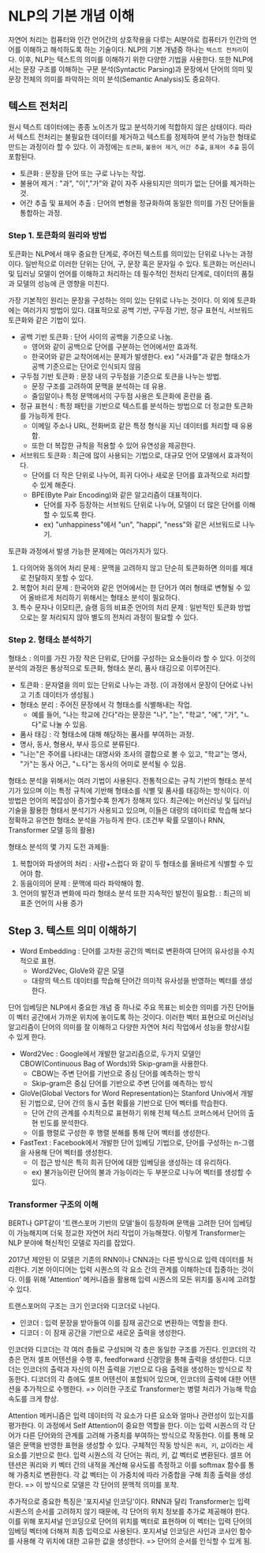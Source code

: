 # NLP의 기본 개념 이해
자연어 처리는 컴퓨터와 인간 언어간의 상호작용을 다루는 AI분야로 컴퓨터가 인간의 언어를 이해하고 해석하도록 하는 기술이다.
NLP의 기본 개념중 하나는 `텍스트 전처리`이다.
이후, NLP는 텍스트의 의미를 이해하기 위한 다양한 기법을 사용한다.
또한 NLP에서는 문장 구조를 이해하는 구문 분석(Syntactic Parsing)과 
문장에서 단어의 의미 및 문장 전체의 의미를 파악하는 의미 분석(Semantic Analysis)도 중요하다.

## 텍스트 전처리
원시 텍스트 데이터에는 종종 노이즈가 많고 분석하기에 적합하지 않은 상태이다. 따라서 텍스트 전처리는 불필요한 데이터를 제거하고
텍스트를 정제하여 분석 가능한 형태로 만드는 과정이라 할 수 있다. 이 과정에는 `토큰화`, `불용어 제거`, `어간 추출`, `표제어 추출` 등이 포함된다.
- 토큰화 : 문장을 단어 또는 구로 나누는 작업.
- 불용어 제거 : "과", "이","가"와 같이 자주 사용되지만 의미가 없는 단어를 제거하는 것.
- 어간 추출 및 표제어 추출 : 단어의 변형을 정규화하여 동일한 의미를 가진 단어들을 통합하는 과정.

### Step 1. 토큰화의 원리와 방법
토큰화는 NLP에서 매우 중요한 단계로, 주어진 텍스트를 의미있는 단위로 나누는 과정이다. 일반적으로 이러한 단위는 단어, 구, 문장 혹은 문자일 수 있다.
토큰화는 머신러니 및 딥러닝 모델이 언어를 이해하고 처리하는 데 필수적인 전처리 단계로, 데이터의 품질과 모델의 성능에 큰 영향을 미친다.

가장 기본적인 원리는 문장을 구성하는 의미 있는 단위로 나누는 것이다. 이 외에 토큰화에는 여러가지 방법이 있다.
대표적으로 공백 기반, 구두점 기반, 정규 표현식, 서브워드 토큰화와 같은 기법이 있다.
- 공백 기반 토큰화 : 단어 사이의 공백을 기준으로 나눔.
  - 영어와 같이 공백으로 단어를 구분하는 언어에서만 효과적.
  - 한국어와 같은 교착어에서는 문제가 발생한다. ex) "사과를"과 같은 형태소가 공백 기준으로는 단어로 인식되지 않음
- 구두점 기반 토큰화 : 문장 내의 구두점을 기준으로 토큰을 나누는 방법.
  - 문장 구조를 고려하여 문맥을 분석하는 데 유용.
  - 줄임말이나 특정 문맥에서의 구두점 사용은 토큰화에 혼란을 줌.
- 정규 표현식 : 특정 패턴을 기반으로 텍스트를 분석하는 방법으로 더 정교한 토큰화를 가능하게 한다.
  - 이메일 주소나 URL, 전화버호 같은 특정 형식을 지닌 데이터를 처리할 때 유용함.
  - 또한 더 복잡한 규칙을 적용할 수 있어 유연성을 제공한다.
- 서브워드 토큰화 : 최근에 많이 사용되는 기법으로, 대규모 언어 모델에서 효과적이다.
  - 단어를 더 작은 단위로 나누어, 희귀 다어나 새로운 단어를 효과적으로 처리할 수 있게 해준다.
  - BPE(Byte Pair Encoding)와 같은 알고리즘이 대표적이다.
    - 단어를 자주 등장하는 서브워드 단위로 나누어, 모델이 더 많은 단어를 이해할 수 있도록 한다.
    - ex) "unhappiness"에서 "un", "happi", "ness"와 같은 서브워드로 나누기.
   
토큰화 과정에서 발생 가능한 문제에는 여러가지가 있다.
1. 다의어와 동의어 처리 문제 : 문맥을 고려하지 않고 단순히 토큰화하면 의미를 제대로 전달하지 못할 수 있다.
2. 복합어 처리 문제 : 한국어와 같은 언어에서는 한 단어가 여러 형태로 변형될 수 있어 올바르게 처리하기 위해서는 형태소 분석이 필요하다.
3. 특수 문자나 이모티콘, 슬랭 등의 비표준 언어의 처리 문제 : 일반적인 토큰화 방법으로는 잘 처리되지 않아 별도의 전처리 과정이 필요할 수 있다.

### Step 2. 형태소 분석하기
형태소 : 의미를 가진 가장 작은 단위로, 단어를 구성하는 요소들이라 할 수 있다.
이것의 분석의 과정은 통상적으로 토큰화, 형태소 분리, 품사 태깅으로 이루어진다.
- 토큰화 : 문자열을 의미 있는 단위로 나누는 과정. (이 과정에서 문장이 단어로 나뉘고 기초 데이터가 생성됨.)
- 형태소 분리 : 주어진 문장에서 각 형태소를 식별해내는 작업.
  - 예를 들어, "나는 학교에 간다"라는 문장은 "나", "는", "학교", "에", "가", "ㄴ다"로 나눌 수 있음.
-  품사 태깅 : 각 형태소에 대해 해당하는 품사를 부여하는 과정.
  - 명사, 동사, 형용사, 부사 등으로 분류된다.
  -  "나는"은 주어를 나타내는 대명사와 조사의 결합으로 볼 수 있고, "학교"는 명사, "가"는 동사 어근, "ㄴ다"는 동사의 어미로 분석될 수 있음.

형태소 분석을 위해서는 여러 기법이 사용된다. 전통적으로는 규칙 기반의 형태소 분석기가 있으며 이는 특정 규칙에 기반해 형태소를 식별 및 품사를 태깅하는 방식이다.
이 방법은 언어의 복잡성이 증가할수록 한계가 정해져 있다. 최근에는 머신러닝 및 딥러닝 기술을 활용한 형태서 분석기가 사용되고 있으며,
이들은 대량의 데이터로 학습해 보다 정확하고 유연한 형태소 분석을 가능하게 한다. (조건부 확률 모델이나 RNN, Transformer 모델 등의 활용)

형태소 분석의 몇 가지 도전 과제들:
1. 복합어와 파생어의 처리 : 사랑+스럽다 와 같이 두 형태소를 올바르게 식별할 수 있어야 함.
2. 동음이의어 문제 : 문맥에 따라 파악해야 함.
3. 언어의 발전과 변화에 따라 형태소 분석 또한 지속적인 발전이 필요함. : 최근의 비표준 언어의 사용 증가

## Step 3. 텍스트 의미 이해하기
- Word Embedding : 단어를 고차원 공간의 벡터로 변환하여 단어의 유사성을 수치적으로 표현.
  - Word2Vec, GloVe와 같은 모델
  - 대량의 텍스트 데이터를 학습해 단어간 의미적 유사성을 반영하는 벡터를 생성한다.
 
단어 임베딩은 NLP에서 중요한 개념 중 하나로 주요 목표는 비슷한 의미를 가진 단어들이 벡터 공간에서 가까운 위치에 놓이도록 하는 것이다.
이러한 벡터 표현으로 머신러닝 알고리즘이 단어의 의미를 잘 이해하고 다양한 자연어 처리 작업에서 성능을 향상시킬 수 있게 한다.

- Word2Vec : Google에서 개발한 알고리즘으로, 두가지 모델인 CBOW(Continuous Bag of Words)와 Skip-gram을 사용한다.
  - CBOW는 주변 단어를 기반으로 중심 단어를 예측하는 방식
  - Skip-gram은 중심 단어를 기반으로 주변 단어를 예측하는 방식
- GloVe(Global Vectors for Word Representation)는 Stanford Univ에서 개발된 기법으로, 단어 간의 동시 출현 확률을 기반으로 단어 벡터를 학습한다.
  - 단어 간의 관계를 수치적으로 표현하기 위해 전체 텍스트 코퍼스에서 단어의 출현 빈도를 분석한다.
  - 이를 행렬로 구성한 후 행렬 분해를 통해 단어 벡터를 생성한다.
- FastText : Facebook에서 개발한 단어 임베딩 기법으로, 단어를 구성하는 n-그램을 사용해 단어 벡터를 생성한다.
  - 이 접근 방식은 특히 희귀 단어에 대한 임베딩을 생성하는 데 유리하다.
  - ex) 불가능이란 단어의 불과 가능이라는 두 부분으로 나누어 벡터를 생성할 수 있다.

### Transformer 구조의 이해
BERT나 GPT같이 '트랜스포머 기반의  모델'들이 등장하며 문맥을 고려한 단어 임베딩이 가능해지며 더욱 정교한 자연어 처리 작업이 가능해졌다.
이렇게 Transformer는 NLP 분야에 혁신적인 모델로 자리를 잡았다. 

2017년 제안된 이 모델은 기존의 RNN이나 CNN과는 다른 방식으로 입력 데이터를 처리한다. 
기본 아이디어는 입력 시퀀스의 각 요소 간의 관계를 이해하는데 집중하는 것이다.
이를 위해 'Attention' 메커니즘을 활용해 입력 시퀀스의 모든 위치를 동시에 고려할 수 있다.

트랜스포머의 구조는 크기 인코더와 디코더로 나뉜다.
- 인코더 : 입력 문장을 받아들여 이를 잠재 공간으로 변환하는 역할을 한다.
- 디코더 : 이 잠재 공간을 기반으로 새로운 출력을 생성한다.

인코더와 디코더는 각 여러 층들로 구성되며 각 층은 동일한 구조를 가진다.
인코더의 각 층은 먼저 셀프 어텐션을 수행 후, feedforward 신경망을 통해 출력을 생성한다.
디코더는 인코더의 출력과 자신의 이전 출력을 기반으로 다음 출력을 생성하는 방식으로 작동한다.
디코더의 각 층에도 셀프 어텐션이 포함되어 있으며, 인코더의 출력에 대한 어텐션을 추가적으로 수행한다.
   => 이러한 구조로 Transformer는 병렬 처리가 가능해 학습 속도를 크게 향상.

Attention 메커니즘은 입력 데이터의 각 요소가 다른 요소와 얼마나 관련성이 있는지를 평가한다.
이 과정에서 Self Attention이 중요한 역할을 한다. 이는 입력 시퀀스의 각 단어가 다른 단어와의 관계를 고려해 가중치를 부여하는 방식으로 작동한다.
이를 통해 모델은 문맥을 반영한 표현을 생성할 수 있다. 구체적인 작동 방식은 `쿼리`,` 키`, `값`이라는 세 요소를 기반으로 한다.
입력 시퀀스의 각 단어는 쿼리, 키, 값 벡터로 변환된다. 셀프 어텐션은 쿼리와 키 벡터 간의 내적을 계산해 유사도를 측정하고 이를 softmax 함수를 통해 가중치로 변환한다.
각 값 벡터는 이 가중치에 따라 가중합을 구해 최종 출력을 생성한다. 
=> 이 방식으로 모델은 각 단어의 문맥적 의미를 포착.

추가적으로 중요한 특징은 '포지셔널 인코딩'이다. RNN과 달리 Transformer는 입력 시퀀스의 순서를 고려하지 않기 때문에, 각 단어의 위치 정보를 추가로 제공해야 한다.
이를 위해 포지셔널 인코딩으로 단어의 위치를 벡터로 표현하며 이 벡터는 입력 단어의 임베딩 벡터에 더해져 최종 입력으로 사용된다. 
포지셔널 인코딩은 사인과 코사인 함수를 사용해 각 위치에 대한 고유한 값을 생성한다.
=> 단어의 순서를 인식할 수 있게 됨.
